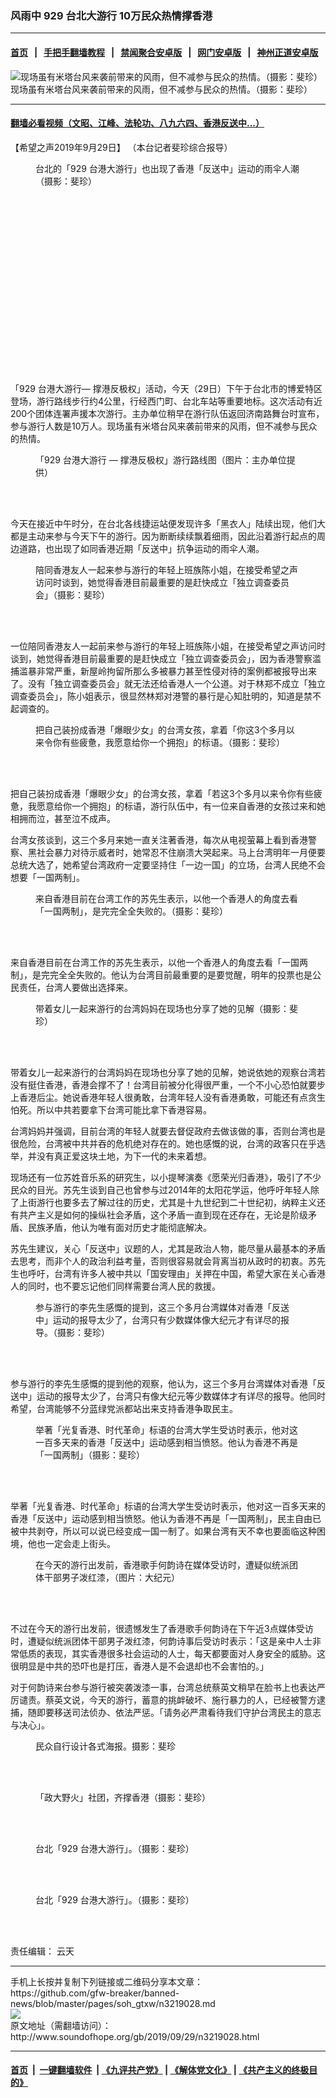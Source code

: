 ### 风雨中 929 台北大游行 10万民众热情撑香港
------------------------

#### [首页](https://github.com/gfw-breaker/banned-news/blob/master/README.md) &nbsp;&nbsp;|&nbsp;&nbsp; [手把手翻墙教程](https://github.com/gfw-breaker/guides/wiki) &nbsp;&nbsp;|&nbsp;&nbsp; [禁闻聚合安卓版](https://github.com/gfw-breaker/bn-android) &nbsp;&nbsp;|&nbsp;&nbsp; [网门安卓版](https://github.com/oGate2/oGate) &nbsp;&nbsp;|&nbsp;&nbsp; [神州正道安卓版](https://github.com/SzzdOgate/update) 



<div class="zhidingtu">
 <div class="ar-wrap-3x2">
  <img alt="现场虽有米塔台风来袭前带来的风雨，但不减参与民众的热情。（摄影：斐珍）" class="ar-wrap-inside-fill" src="http://img.soundofhope.org/2019/09/-6145-600x392.jpg"/>
 </div>
 <div class="caption">
  现场虽有米塔台风来袭前带来的风雨，但不减参与民众的热情。（摄影：斐珍）
 </div>
</div>
<hr/>


#### [翻墙必看视频（文昭、江峰、法轮功、八九六四、香港反送中...）](https://github.com/gfw-breaker/banned-news/blob/master/pages/links.md)

<div class="content">
 <p>
  <span class="content-info-date">
   【希望之声2019年9月29日】
  </span>
  <span class="content-info-type">
   （本台记者斐珍综合报导）
  </span>
 </p>
 <figure class="wp-caption aligncenter img-width-m" id="attachment_3219070">
  <img alt="" class="size-medium wp-image-3219070" src="http://img.soundofhope.org/2019/09/-6146-600x450.jpg" srcset="http://img.soundofhope.org/2019/09/-6146-600x450.jpg 600w, http://img.soundofhope.org/2019/09/-6146-768x576.jpg 768w, http://img.soundofhope.org/2019/09/-6146-1024x768.jpg 1024w, http://img.soundofhope.org/2019/09/-6146-180x135.jpg 180w, http://img.soundofhope.org/2019/09/-6146-366x274.jpg 366w, http://img.soundofhope.org/2019/09/-6146.jpg 1478w">
   <br/><figcaption class="wp-caption-text">
    台北的「929 台港大游行」也出现了香港「反送中」运动的雨伞人潮（摄影：斐珍）
   </figcaption><br/>
  </img>
 </figure><br/>
 <div class="widget ad-300x250 ad-ecf">
  <!-- ZW30 Post Embed 300x250 1 -->
  <ins class="adsbygoogle" data-ad-client="ca-pub-1519518652909441" data-ad-slot="9768754376" style="display:inline-block;width:300px;height:250px">
  </ins>
 </div>
 <p>
  「929 台港大游行— 撑港反极权」活动，今天（29日）下午于台北市的博爱特区登场，游行路线步行约4公里，行经西门町、台北车站等重要地标。这次活动有近200个团体连署声援本次游行。主办单位稍早在游行队伍返回济南路舞台时宣布，参与游行人数是10万人。现场虽有米塔台风来袭前带来的风雨，但不减参与民众的热情。
 </p>
 <figure class="wp-caption aligncenter img-width-m" id="attachment_3219076">
  <img alt="" class="size-medium wp-image-3219076" src="http://img.soundofhope.org/2019/09/-6147-600x410.jpg" srcset="http://img.soundofhope.org/2019/09/-6147-600x410.jpg 600w, http://img.soundofhope.org/2019/09/-6147-768x524.jpg 768w, http://img.soundofhope.org/2019/09/-6147-1024x699.jpg 1024w, http://img.soundofhope.org/2019/09/-6147-180x123.jpg 180w, http://img.soundofhope.org/2019/09/-6147-366x250.jpg 366w">
   <br/><figcaption class="wp-caption-text">
    「929 台港大游行 — 撑港反极权」游行路线图（图片：主办单位提供）
   </figcaption><br/>
  </img>
 </figure><br/>
 <p>
  今天在接近中午时分，在台北各线捷运站便发现许多「黑衣人」陆续出现，他们大都是主动来参与今天下午的游行。因为断断续续飘着细雨，因此沿着游行起点的周边道路，也出现了如同香港近期「反送中」抗争运动的雨伞人潮。
 </p>
 <figure class="wp-caption aligncenter img-width-m" id="attachment_3219118">
  <img alt="" class="size-medium wp-image-3219118" src="http://img.soundofhope.org/2019/09/-6148-600x600.jpg" srcset="http://img.soundofhope.org/2019/09/-6148-600x600.jpg 600w, http://img.soundofhope.org/2019/09/-6148-150x150.jpg 150w, http://img.soundofhope.org/2019/09/-6148-768x767.jpg 768w, http://img.soundofhope.org/2019/09/-6148-1024x1022.jpg 1024w, http://img.soundofhope.org/2019/09/-6148-180x180.jpg 180w, http://img.soundofhope.org/2019/09/-6148-366x365.jpg 366w">
   <br/><figcaption class="wp-caption-text">
    陪同香港友人一起来参与游行的年轻上班族陈小姐，在接受希望之声访问时谈到，她觉得香港目前最重要的是赶快成立「独立调查委员会」（摄影：斐珍）
   </figcaption><br/>
  </img>
 </figure><br/>
 <p>
  一位陪同香港友人一起前来参与游行的年轻上班族陈小姐，在接受希望之声访问时谈到，她觉得香港目前最重要的是赶快成立「独立调查委员会」，因为香港警察滥捕滥暴非常严重，新屋岭拘留所那么多被暴力甚至性侵对待的案例都被报导出来了。没有「独立调查委员会」就无法还给香港人一个公道。对于林郑不成立「独立调查委员会」，陈小姐表示，很显然林郑对港警的暴行是心知肚明的，知道是禁不起调查的。
 </p>
 <figure class="wp-caption aligncenter img-width-s" id="attachment_3219151">
  <img alt="" class="size-medium wp-image-3219151" src="http://img.soundofhope.org/2019/09/s-43565073-364x600.jpg" srcset="http://img.soundofhope.org/2019/09/s-43565073-364x600.jpg 364w, http://img.soundofhope.org/2019/09/s-43565073-768x1267.jpg 768w, http://img.soundofhope.org/2019/09/s-43565073-621x1024.jpg 621w, http://img.soundofhope.org/2019/09/s-43565073-180x297.jpg 180w, http://img.soundofhope.org/2019/09/s-43565073-366x604.jpg 366w"/>
  <br/><figcaption class="wp-caption-text">
   把自己装扮成香港「爆眼少女」的台湾女孩，拿着「你这3个多月以来令你有些疲惫，我愿意给你一个拥抱」的标语。（摄影：斐珍）
  </figcaption><br/>
 </figure><br/>
 <p>
  把自己装扮成香港「爆眼少女」的台湾女孩，拿着「若这3个多月以来令你有些疲惫，我愿意给你一个拥抱」的标语，游行队伍中，有一位来自香港的女孩过来和她相拥而泣，甚至泣不成声。
 </p>
 <p>
  台湾女孩谈到，这三个多月来她一直关注著香港，每次从电视萤幕上看到香港警察、黑社会暴力对待示威者时，她常忍不住崩溃大哭起来。马上台湾明年一月便要总统大选了，她希望台湾政府一定要坚持住「一边一国」的立场，台湾人民绝不会想要「一国两制」。
 </p>
 <figure class="wp-caption aligncenter img-width-m" id="attachment_3219172">
  <img alt="" class="wp-image-3219172 size-medium" src="http://img.soundofhope.org/2019/09/s-43565075-597x600.jpg" srcset="http://img.soundofhope.org/2019/09/s-43565075-597x600.jpg 597w, http://img.soundofhope.org/2019/09/s-43565075-150x150.jpg 150w, http://img.soundofhope.org/2019/09/s-43565075-768x772.jpg 768w, http://img.soundofhope.org/2019/09/s-43565075-1018x1024.jpg 1018w, http://img.soundofhope.org/2019/09/s-43565075-180x181.jpg 180w, http://img.soundofhope.org/2019/09/s-43565075-366x368.jpg 366w"/>
  <br/><figcaption class="wp-caption-text">
   来自香港目前在台湾工作的苏先生表示，以他一个香港人的角度去看「一国两制」，是完完全全失败的。（摄影：斐珍）
  </figcaption><br/>
 </figure><br/>
 <p>
  来自香港目前在台湾工作的苏先生表示，以他一个香港人的角度去看「一国两制」，是完完全全失败的。他认为台湾目前最重要的是要觉醒，明年的投票也是公民责任，台湾人要做出选择来。
 </p>
 <figure class="wp-caption aligncenter img-width-m" id="attachment_3219124">
  <img alt="" class="size-medium wp-image-3219124" src="http://img.soundofhope.org/2019/09/s-43565069-600x450.jpg" srcset="http://img.soundofhope.org/2019/09/s-43565069-600x450.jpg 600w, http://img.soundofhope.org/2019/09/s-43565069-768x576.jpg 768w, http://img.soundofhope.org/2019/09/s-43565069-1024x768.jpg 1024w, http://img.soundofhope.org/2019/09/s-43565069-180x135.jpg 180w, http://img.soundofhope.org/2019/09/s-43565069-366x274.jpg 366w, http://img.soundofhope.org/2019/09/s-43565069.jpg 1478w"/>
  <br/><figcaption class="wp-caption-text">
   带着女儿一起来游行的台湾妈妈在现场也分享了她的见解（摄影：斐珍）
  </figcaption><br/>
 </figure><br/>
 <p>
  带着女儿一起来游行的台湾妈妈在现场也分享了她的见解，她说依她的观察台湾若没有挺住香港，香港会撑不了！台湾目前被分化得很严重，一个不小心恐怕就要步上香港后尘。她说香港年轻人很勇敢，台湾年轻人没有香港勇敢，可能还有点贪生怕死。所以中共若要拿下台湾可能比拿下香港容易。
 </p>
 <p>
  台湾妈妈并强调，目前台湾的年轻人就要去督促政府去做该做的事，否则台湾也是很危险，台湾被中共并吞的危机绝对存在的。她也感慨的说，台湾的政客只在乎选举，并没有真正爱这块土地，为下一代的未来着想。
 </p>
 <div class="sohzw-video-wrapper">
  <div class="ar-wrap-16x9">
   <div class="ar-wrap-inside-fill">
   </div>
  </div>
 </div>
 <div>
 </div>
 <p>
  现场还有一位苏姓音乐系的研究生，以小提琴演奏《愿荣光归香港》，吸引了不少民众的目光。苏先生谈到自己也曾参与过2014年的太阳花学运，他呼吁年轻人除了上街游行也要多去了解过往的历史，尤其是十九世纪到二十世纪初，纳粹主义还有共产主义是如何的操纵社会矛盾，这个矛盾一直到现在还存在，无论是阶级矛盾、民族矛盾，他认为唯有面对历史才能彻底解决。
 </p>
 <p>
  苏先生建议，关心「反送中」议题的人，尤其是政治人物，能尽量从最基本的矛盾去思考，而非个人的政治利益考量，否则很容易就会背离当初从政时的初衷。苏先生也呼吁，台湾有许多人被中共以「国安理由」关押在中国，希望大家在关心香港人的同时，也不要忘记他们同样需要台湾人民的救援。
 </p>
 <figure class="wp-caption aligncenter img-width-s" id="attachment_3219157">
  <img alt="" class="size-medium wp-image-3219157" src="http://img.soundofhope.org/2019/09/s-43565063-386x600.jpg" srcset="http://img.soundofhope.org/2019/09/s-43565063-386x600.jpg 386w, http://img.soundofhope.org/2019/09/s-43565063-768x1195.jpg 768w, http://img.soundofhope.org/2019/09/s-43565063-658x1024.jpg 658w, http://img.soundofhope.org/2019/09/s-43565063-180x280.jpg 180w, http://img.soundofhope.org/2019/09/s-43565063-366x569.jpg 366w, http://img.soundofhope.org/2019/09/s-43565063.jpg 1026w"/>
  <br/><figcaption class="wp-caption-text">
   参与游行的李先生感慨的提到，这三个多月台湾媒体对香港「反送中」运动的报导太少了，台湾只有少数媒体像大纪元才有详尽的报导。（摄影：斐珍）
  </figcaption><br/>
 </figure><br/>
 <p>
  参与游行的李先生感慨的提到他的观察，他认为，这三个多月台湾媒体对香港「反送中」运动的报导太少了，台湾只有像大纪元等少数媒体才有详尽的报导。他同时希望，台湾能够不分蓝绿党派都站出来支持香港争取民主。
 </p>
 <figure class="wp-caption aligncenter img-width-m" id="attachment_3219133">
  <img alt="" class="wp-image-3219133 size-medium" src="http://img.soundofhope.org/2019/09/s-43565074-472x600.jpg" srcset="http://img.soundofhope.org/2019/09/s-43565074-472x600.jpg 472w, http://img.soundofhope.org/2019/09/s-43565074-768x977.jpg 768w, http://img.soundofhope.org/2019/09/s-43565074-805x1024.jpg 805w, http://img.soundofhope.org/2019/09/s-43565074-180x229.jpg 180w, http://img.soundofhope.org/2019/09/s-43565074-366x465.jpg 366w"/>
  <br/><figcaption class="wp-caption-text">
   举著「光复香港、时代革命」标语的台湾大学生受访时表示，他对这一百多天来的香港「反送中」运动感到相当愤怒。他认为香港不再是「一国两制」（摄影：斐珍）
  </figcaption><br/>
 </figure><br/>
 <p>
  举著「光复香港、时代革命」标语的台湾大学生受访时表示，他对这一百多天来的香港「反送中」运动感到相当愤怒。他认为香港不再是「一国两制」，民主自由已被中共剥夺，所以可以说已经变成一国一制了。如果台湾有天不幸也要面临这种困境，他也一定会走上街头。
 </p>
 <figure class="wp-caption aligncenter img-width-m" id="attachment_3219181">
  <img alt="" class="size-full wp-image-3219181" src="http://img.soundofhope.org/2019/09/screenshot2019-09-29at10.10.07pm.png" srcset="http://img.soundofhope.org/2019/09/screenshot2019-09-29at10.10.07pm.png 594w, http://img.soundofhope.org/2019/09/screenshot2019-09-29at10.10.07pm-180x121.png 180w, http://img.soundofhope.org/2019/09/screenshot2019-09-29at10.10.07pm-366x245.png 366w"/>
  <br/><figcaption class="wp-caption-text">
   在今天的游行出发前，香港歌手何韵诗在媒体受访时，遭疑似统派团体干部男子泼红漆，（图片：大纪元）
  </figcaption><br/>
 </figure><br/>
 <p>
  不过在今天的游行出发前，很遗憾发生了香港歌手何韵诗在下午近3点媒体受访时，遭疑似统派团体干部男子泼红漆，何韵诗事后受访时表示：「这是亲中人士非常低质的表现，其实香港很多社会运动的人士，每天都要面对人身安全的威胁。这很明显是中共的恐吓也是打压，香港人是不会退却也不会害怕的。」
 </p>
 <p>
  对于何韵诗来台参与游行被突袭泼漆一事，台湾总统蔡英文稍早在脸书上也表达严厉谴责。蔡英文说，今天的游行，蓄意的挑衅破坏、施行暴力的人，已经被警方逮捕，随即要移送司法侦办、依法严惩。「请务必严肃看待我们守护台湾民主的意志与决心」。
 </p>
 <figure class="wp-caption aligncenter img-width-m" id="attachment_3219193">
  <img alt="" class="size-medium wp-image-3219193" src="http://img.soundofhope.org/2019/09/s-43565066-600x466.jpg" srcset="http://img.soundofhope.org/2019/09/s-43565066-600x466.jpg 600w, http://img.soundofhope.org/2019/09/s-43565066-768x597.jpg 768w, http://img.soundofhope.org/2019/09/s-43565066-1024x796.jpg 1024w, http://img.soundofhope.org/2019/09/s-43565066-180x140.jpg 180w, http://img.soundofhope.org/2019/09/s-43565066-366x284.jpg 366w, http://img.soundofhope.org/2019/09/s-43565066.jpg 1452w"/>
  <br/><figcaption class="wp-caption-text">
   民众自行设计各式海报。摄影：斐珍
  </figcaption><br/>
 </figure><br/>
 <figure class="wp-caption aligncenter img-width-m" id="attachment_3219211">
  <img alt="" class="wp-image-3219211 size-medium" src="http://img.soundofhope.org/2019/09/-6149-600x450.jpg" srcset="http://img.soundofhope.org/2019/09/-6149-600x450.jpg 600w, http://img.soundofhope.org/2019/09/-6149-768x576.jpg 768w, http://img.soundofhope.org/2019/09/-6149-1024x768.jpg 1024w, http://img.soundofhope.org/2019/09/-6149-180x135.jpg 180w, http://img.soundofhope.org/2019/09/-6149-366x274.jpg 366w, http://img.soundofhope.org/2019/09/-6149.jpg 1478w"/>
  <br/><figcaption class="wp-caption-text">
   「政大野火」社团，齐撑香港（摄影：斐珍）
  </figcaption><br/>
 </figure><br/>
 <figure class="wp-caption aligncenter img-width-m" id="attachment_3219199">
  <img alt="" class="size-medium wp-image-3219199" src="http://img.soundofhope.org/2019/09/s-43565068-600x505.jpg" srcset="http://img.soundofhope.org/2019/09/s-43565068-600x505.jpg 600w, http://img.soundofhope.org/2019/09/s-43565068-768x646.jpg 768w, http://img.soundofhope.org/2019/09/s-43565068-1024x861.jpg 1024w, http://img.soundofhope.org/2019/09/s-43565068-180x151.jpg 180w, http://img.soundofhope.org/2019/09/s-43565068-366x308.jpg 366w, http://img.soundofhope.org/2019/09/s-43565068.jpg 1396w"/>
  <br/><figcaption class="wp-caption-text">
   台北「929 台港大游行」。（摄影：斐珍）
  </figcaption><br/>
 </figure><br/>
 <figure class="wp-caption aligncenter img-width-m" id="attachment_3219202">
  <img alt="" class="wp-image-3219202 size-medium" src="http://img.soundofhope.org/2019/09/s-43565067-600x497.jpg" srcset="http://img.soundofhope.org/2019/09/s-43565067-600x497.jpg 600w, http://img.soundofhope.org/2019/09/s-43565067-768x636.jpg 768w, http://img.soundofhope.org/2019/09/s-43565067-1024x848.jpg 1024w, http://img.soundofhope.org/2019/09/s-43565067-180x149.jpg 180w, http://img.soundofhope.org/2019/09/s-43565067-366x303.jpg 366w, http://img.soundofhope.org/2019/09/s-43565067.jpg 1406w"/>
  <br/><figcaption class="wp-caption-text">
   台北「929 台港大游行」。（摄影：斐珍）
  </figcaption><br/>
 </figure><br/>
 <div class="content-info-btm">
  <p class="content-info-zerenbianji">
   <span class="content-info-title">
    责任编辑：
   </span>
   <span class="content-info-content">
    云天
   </span>
  </p>
 </div>
</div>

<hr/>
手机上长按并复制下列链接或二维码分享本文章：<br/>
https://github.com/gfw-breaker/banned-news/blob/master/pages/soh_gtxw/n3219028.md <br/>
<a href='https://github.com/gfw-breaker/banned-news/blob/master/pages/soh_gtxw/n3219028.md'><img src='https://github.com/gfw-breaker/banned-news/blob/master/pages/soh_gtxw/n3219028.md.png'/></a> <br/>
原文地址（需翻墙访问）：http://www.soundofhope.org/gb/2019/09/29/n3219028.html


------------------------
#### [首页](https://github.com/gfw-breaker/banned-news/blob/master/README.md) &nbsp;|&nbsp; [一键翻墙软件](https://github.com/gfw-breaker/nogfw/blob/master/README.md) &nbsp;| [《九评共产党》](https://github.com/gfw-breaker/9ping.md/blob/master/README.md#九评之一评共产党是什么) | [《解体党文化》](https://github.com/gfw-breaker/jtdwh.md/blob/master/README.md) | [《共产主义的终极目的》](https://github.com/gfw-breaker/gczydzjmd.md/blob/master/README.md)


<img src='http://gfw-breaker.win/banned-news/pages/soh_gtxw/n3219028.md' width='0px' height='0px'/>
